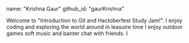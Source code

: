 name: "Krishna Gaur"
github_id: "gaurKrishna"


Welcome to "Introduction to Git and Hactoberfest Study Jam!".
I enjoy coding and exploring the world around in leasuire time I enjoy outdoor games soft music and banter chat with friends. I  
 

